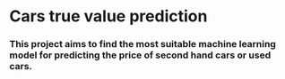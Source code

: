 # Cars true value prediction
 
### This project aims to find the most suitable machine learning model for predicting the price of second hand cars or used cars.
